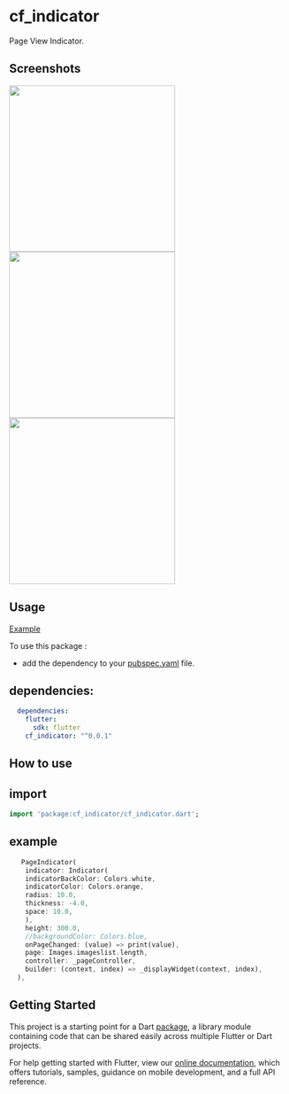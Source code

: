 # cf_indicator

 Page View Indicator.

## Screenshots

<img src="https://user-images.githubusercontent.com/37551474/115258848-06d92000-a13a-11eb-92f2-169dec4334a8.png" height="300em" /> <img src="https://user-images.githubusercontent.com/37551474/115258994-283a0c00-a13a-11eb-9365-41ca7220bfb2.png" height="300em" /> <img src="https://user-images.githubusercontent.com/37551474/115259004-296b3900-a13a-11eb-985b-af17f6d0667b.png" height="300em" /> 


## Usage

[Example](https://github.com/taylanyildiz/cf_indicator/blob/master/example/example.dart)

To use this package :

* add the dependency to your [pubspec.yaml](https://github.com/taylanyildiz/cf_indicator/blob/master/pubspec.yaml) file.

## dependencies:

```yaml
  dependencies:
    flutter:
      sdk: flutter
    cf_indicator: "^0.0.1"
```


## How to use

## import

```dart
import 'package:cf_indicator/cf_indicator.dart';
```

## example


```dart
   PageIndicator(
    indicator: Indicator(
    indicatorBackColor: Colors.white,
    indicatorColor: Colors.orange,
    radius: 10.0,
    thickness: -4.0,
    space: 10.0,
    ),
    height: 300.0,
    //backgroundColor: Colors.blue,
    onPageChanged: (value) => print(value),
    page: Images.imageslist.length,
    controller: _pageController,
    builder: (context, index) => _displayWidget(context, index),
  ),
```

## Getting Started

This project is a starting point for a Dart
[package](https://flutter.dev/developing-packages/),
a library module containing code that can be shared easily across
multiple Flutter or Dart projects.

For help getting started with Flutter, view our 
[online documentation](https://flutter.dev/docs), which offers tutorials, 
samples, guidance on mobile development, and a full API reference.
